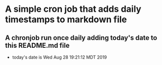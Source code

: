 A simple cron job that adds daily timestamps to markdown file
============================================================
## A chronjob run once daily adding today's date to this README.md file
* today's date is Wed Aug 28 19:21:12 MDT 2019

